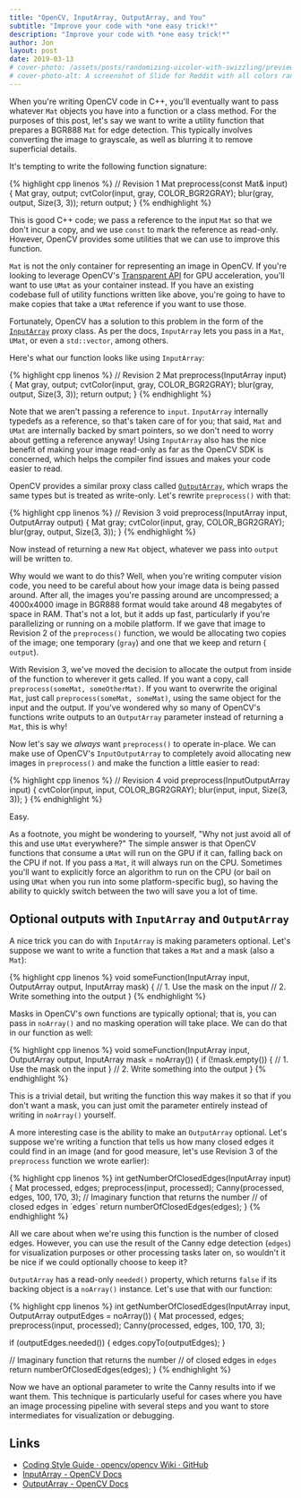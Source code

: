 ```yaml
---
title: "OpenCV, InputArray, OutputArray, and You"
subtitle: "Improve your code with *one easy trick!*"
description: "Improve your code with *one easy trick!*"
author: Jon
layout: post
date: 2019-03-13
# cover-photo: /assets/posts/randomizing-uicolor-with-swizzling/preview-small.png
# cover-photo-alt: A screenshot of Slide for Reddit with all colors randomized
---
```


When you're writing OpenCV code in C++, you'll eventually want to pass whatever `Mat` objects you have into a function or a class method. For the purposes of this post, let's say we want to write a utility function that prepares a BGR888 `Mat` for edge detection. This typically involves converting the image to grayscale, as well as blurring it to remove superficial details.

It's tempting to write the following function signature:

<div class="code-snippet">
{% highlight cpp linenos %}
// Revision 1
Mat preprocess(const Mat& input) {
  Mat gray, output;
  cvtColor(input, gray, COLOR_BGR2GRAY);
  blur(gray, output, Size(3, 3));
  return output;
}
{% endhighlight %}
</div>

This is good C++ code; we pass a reference to the input `Mat` so that we don't incur a copy, and we use `const` to mark the reference as read-only. However, OpenCV provides some utilities that we can use to improve this function.

`Mat` is not the only container for representing an image in OpenCV. If you're looking to leverage OpenCV's [Transparent API](https://www.learnopencv.com/opencv-transparent-api/) for GPU acceleration, you'll want to use `UMat` as your container instead. If you have an existing codebase full of utility functions written like above, you're going to have to make copies that take a `UMat` reference if you want to use those.

Fortunately, OpenCV has a solution to this problem in the form of the [`InputArray`](https://docs.opencv.org/4.0.1/d4/d32/classcv_1_1__InputArray.html#details) proxy class. As per the docs, `InputArray` lets you pass in a `Mat`, `UMat`, or even a `std::vector`, among others.

Here's what our function looks like using `InputArray`:

<div class="code-snippet">
{% highlight cpp linenos %}
// Revision 2
Mat preprocess(InputArray input) {
  Mat gray, output;
  cvtColor(input, gray, COLOR_BGR2GRAY);
  blur(gray, output, Size(3, 3));
  return output;
}
{% endhighlight %}
</div>

Note that we aren't passing a reference to `input`. `InputArray` internally typedefs as a reference, so that's taken care of for you; that said, `Mat` and `UMat` are internally backed by smart pointers, so we don't need to worry about getting a reference anyway! Using `InputArray` also has the nice benefit of making your image read-only as far as the OpenCV SDK is concerned, which helps the compiler find issues and makes your code easier to read.

OpenCV provides a similar proxy class called [`OutputArray`](https://docs.opencv.org/4.0.1/d2/d9e/classcv_1_1__OutputArray.html#details), which wraps the same types but is treated as write-only. Let's rewrite `preprocess()` with that:

<div class="code-snippet">
{% highlight cpp linenos %}
// Revision 3
void preprocess(InputArray input, OutputArray output) {
  Mat gray;
  cvtColor(input, gray, COLOR_BGR2GRAY);
  blur(gray, output, Size(3, 3));
}
{% endhighlight %}
</div>

Now instead of returning a new `Mat` object, whatever we pass into `output` will be written to.

Why would we want to do this? Well, when you're writing computer vision code, you need to be careful about how your image data is being passed around. After all, the images you're passing around are uncompressed; a 4000x4000 image in BGR888 format would take around 48 megabytes of space in RAM. That's not a lot, but it adds up fast, particularly if you're parallelizing or running on a mobile platform. If we gave that image to Revision 2 of the `preprocess()` function, we would be allocating two copies of the image; one temporary (`gray`) and one that we keep and return ( `output`).

With Revision 3, we've moved the decision to allocate the output from inside of the function to wherever it gets called. If you want a copy, call `preprocess(someMat, someOtherMat)`. If you want to overwrite the original `Mat`, just call `preprocess(someMat, someMat)`, using the same object for the input and the output. If you've wondered why so many of OpenCV's functions write outputs to an `OutputArray` parameter instead of returning a `Mat`, this is why!

Now let's say we *always* want `preprocess()` to operate in-place. We can make use of OpenCV's `InputOutputArray` to completely avoid allocating new images in `preprocess()` and make the function a little easier to read:

<div class="code-snippet">
{% highlight cpp linenos %}
// Revision 4
void preprocess(InputOutputArray input) {
  cvtColor(input, input, COLOR_BGR2GRAY);
  blur(input, input, Size(3, 3));
}
{% endhighlight %}
</div>

Easy.

As a footnote, you might be wondering to yourself, "Why not just avoid all of this and use `UMat` everywhere?" The simple answer is that OpenCV functions that consume a `UMat` will run on the GPU if it can, falling back on the CPU if not. If you pass a `Mat`, it will always run on the CPU. Sometimes you'll want to explicitly force an algorithm to run on the CPU (or bail on using `UMat` when you run into some platform-specific bug), so having the ability to quickly switch between the two will save you a lot of time.

## Optional outputs with `InputArray` and `OutputArray`
A nice trick you can do with `InputArray` is making parameters optional. Let's suppose we want to write a function that takes a `Mat` and a mask (also a `Mat`):

<div class="code-snippet">
{% highlight cpp linenos %}
void someFunction(InputArray input, 
        OutputArray output, 
        InputArray mask) {
  // 1. Use the mask on the input
  // 2. Write something into the output
}
{% endhighlight %}
</div>

Masks in OpenCV's own functions are typically optional; that is, you can pass in `noArray()` and no masking operation will take place. We can do that in our function as well:

<div class="code-snippet">
{% highlight cpp linenos %}
void someFunction(InputArray input, 
        OutputArray output, 
        InputArray mask = noArray()) {
  if (!mask.empty()) {
    // 1. Use the mask on the input
  }
  // 2. Write something into the output
}
{% endhighlight %}
</div>

This is a trivial detail, but writing the function this way makes it so that if you don't want a mask, you can just omit the parameter entirely instead of writing in `noArray()` yourself.

A more interesting case is the ability to make an `OutputArray` optional. Let's suppose we're writing a function that tells us how many closed edges it could find in an image (and for good measure, let's use Revision 3 of the `preprocess` function we wrote earlier):

<div class="code-snippet">
{% highlight cpp linenos %}
int getNumberOfClosedEdges(InputArray input) {
  Mat processed, edges;
  preprocess(input, processed);
  Canny(processed, edges, 100, 170, 3);
  // Imaginary function that returns the number 
  // of closed edges in `edges`
  return numberOfClosedEdges(edges);
}
{% endhighlight %}
</div>

All we care about when we're using this function is the number of closed edges. However, you can use the result of the Canny edge detection (`edges`) for visualization purposes or other processing tasks later on, so wouldn't it be nice if we could optionally choose to keep it?

`OutputArray` has a read-only `needed()` property, which returns `false` if its backing object is a `noArray()` instance. Let's use that with our function:

<div class="code-snippet">
{% highlight cpp linenos %}
int getNumberOfClosedEdges(InputArray input, 
        OutputArray outputEdges = noArray()) {
  Mat processed, edges;
  preprocess(input, processed);
  Canny(processed, edges, 100, 170, 3);

  if (outputEdges.needed()) {
    edges.copyTo(outputEdges);
  }

  // Imaginary function that returns the number 
  // of closed edges in `edges`
  return numberOfClosedEdges(edges);
}
{% endhighlight %}
</div>

Now we have an optional parameter to write the Canny results into if we want them. This technique is particularly useful for cases where you have an image processing pipeline with several steps and you want to store intermediates for visualization or debugging.

## Links
* [Coding Style Guide · opencv/opencv Wiki · GitHub](https://github.com/opencv/opencv/wiki/Coding_Style_Guide)
* [InputArray - OpenCV Docs](https://docs.opencv.org/4.0.1/d4/d32/classcv_1_1__InputArray.html#details)
* [OutputArray - OpenCV Docs](https://docs.opencv.org/4.0.1/d2/d9e/classcv_1_1__OutputArray.html#details)